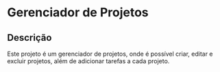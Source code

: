 # Gerenciador de Projetos

## Descrição

Este projeto é um gerenciador de projetos, onde é possível criar, editar e excluir projetos, além de adicionar tarefas a cada projeto.
